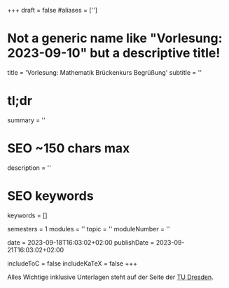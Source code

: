 +++
draft = false
#aliases = ['']

# Not a generic name like "Vorlesung: 2023-09-10" but a descriptive title!
title = 'Vorlesung: Mathematik Brückenkurs Begrüßung'
subtitle = ''
# tl;dr
summary = ''

# SEO ~150 chars max
description = ''
# SEO keywords
keywords = []

semesters = 1
modules = ''
topic = ''
moduleNumber = ''

date = 2023-09-18T16:03:02+02:00
publishDate = 2023-09-21T16:03:02+02:00

includeToC = false
includeKaTeX = false
+++

Alles Wichtige inklusive Unterlagen steht auf der Seite der [TU Dresden](https://tu-dresden.de/mn/math/studium/lehrangebot/brueckenkurs).
